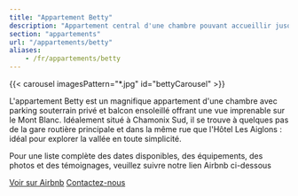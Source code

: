 ```yaml
---
title: "Appartement Betty"
description: "Appartement central d'une chambre pouvant accueillir jusqu'à 4 personnes, avec parking privé et balcon vue sur le Mont Blanc"
section: "appartements"
url: "/appartements/betty"
aliases:
    - /fr/appartements/betty
---
```


{{< carousel imagesPattern="*.jpg" id="bettyCarousel" >}}


<div class="row justify-content-center text-center">
    <div class="col-lg-12">
        <p class="lead my-4">
            L'appartement Betty est un magnifique appartement d'une chambre avec parking souterrain privé et balcon ensoleillé offrant une vue imprenable sur le Mont Blanc. Idéalement situé à Chamonix Sud, il se trouve à quelques pas de la gare routière principale et dans la même rue que l'Hôtel Les Aiglons : idéal pour explorer la vallée en toute simplicité.
        </p>
        <p class="fs-5 mb-4">
           Pour une liste complète des dates disponibles, des équipements, des photos et des témoignages, veuillez suivre notre lien Airbnb ci-dessous
        </p>
        <div class="d-grid gap-2 d-sm-flex justify-content-sm-center">
            <a href="https://www.airbnb.fr/rooms/38371795?guests=1&adults=1&s=67&unique_share_id=c17fbd51-d4e2-40fb-89cc-0979e100e45d" class="btn btn-primary btn-lg px-4 gap-3"
            target="_blank"
            rel="noopener noreferrer">Voir sur Airbnb</a>
            <a href="/fr/contact" class="btn btn-outline-primary btn-lg px-4">Contactez-nous</a>
        </div>
    </div>
</div>